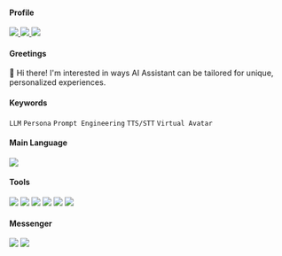 #### Profile
<a href="https://www.linkedin.com/in/jaeyoungsuh" target="_blank">
  <img src="https://img.shields.io/badge/JaeYoungSuh-0A66C2?style=flat-square&logo=LinkedIn&logoColor=white"/>
</a>

<a href="https://scholar.google.com/citations?user=QpEwMCwAAAAJ" target="_blank">
  <img src="https://img.shields.io/badge/Google_Scholar-4285F4?style=flat-square&logo=google-scholar&logoColor=white"/>
</a>  

<a href="https://huggingface.co/dddsaty" target="_blank">
  <img src="https://img.shields.io/badge/Hugging_Face-FFD21E?style=flat-square&logo=huggingface&logoColor=white"/>
</a>
  
#### Greetings
👋 Hi there! I'm interested in ways AI Assistant can be tailored for unique, personalized experiences.
  
#### Keywords
```LLM``` ```Persona``` ```Prompt Engineering``` ```TTS/STT``` ```Virtual Avatar```

#### Main Language  
<img src="https://img.shields.io/badge/Python-3776AB?style=flat-square&logo=python&logoColor=white"/>

#### Tools  
<img src="https://img.shields.io/badge/git-F05032?style=flat-square&logo=git&logoColor=white"/> <img src="https://img.shields.io/badge/Pycharm-000000?style=flat-square&logo=pycharm&logoColor=white"/> <img src="https://img.shields.io/badge/Ubuntu-E95420?style=flat-square&logo=ubuntu&logoColor=white"/> <img src="https://img.shields.io/badge/DBeaver-382923?style=flat-square&logo=dbeaver&logoColor=white"/> <img src="https://img.shields.io/badge/Notion-000000?style=flat-square&logo=Notion&logoColor=white"/> <img src="https://img.shields.io/badge/Obsidian-7C3AED?style=flat-square&logo=Obsidian&logoColor=white"/>

#### Messenger
<img src="https://img.shields.io/badge/Slack-4A154B?style=flat-square&logo=Slack&logoColor=white"/> <img src="https://img.shields.io/badge/Discord-5865F2?style=flat-square&logo=Discord&logoColor=white"/>
